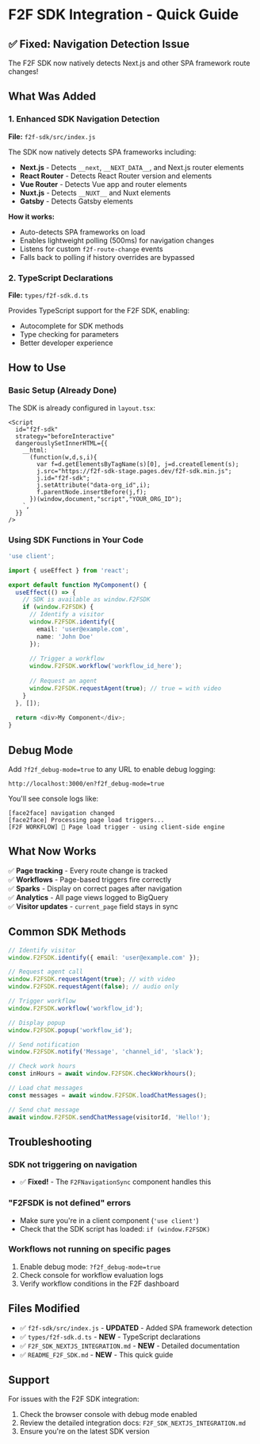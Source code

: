 # F2F SDK Integration - Quick Guide

## ✅ Fixed: Navigation Detection Issue

The F2F SDK now natively detects Next.js and other SPA framework route changes!

## What Was Added

### 1. Enhanced SDK Navigation Detection
**File:** `f2f-sdk/src/index.js`

The SDK now natively detects SPA frameworks including:
- **Next.js** - Detects `__next`, `__NEXT_DATA__`, and Next.js router elements
- **React Router** - Detects React Router version and elements
- **Vue Router** - Detects Vue app and router elements  
- **Nuxt.js** - Detects `__NUXT__` and Nuxt elements
- **Gatsby** - Detects Gatsby elements

**How it works:**
- Auto-detects SPA frameworks on load
- Enables lightweight polling (500ms) for navigation changes
- Listens for custom `f2f-route-change` events
- Falls back to polling if history overrides are bypassed

### 2. TypeScript Declarations
**File:** `types/f2f-sdk.d.ts`

Provides TypeScript support for the F2F SDK, enabling:
- Autocomplete for SDK methods
- Type checking for parameters
- Better developer experience

## How to Use

### Basic Setup (Already Done)

The SDK is already configured in `layout.tsx`:

```tsx
<Script
  id="f2f-sdk"
  strategy="beforeInteractive"
  dangerouslySetInnerHTML={{
    __html: `
      (function(w,d,s,i){
        var f=d.getElementsByTagName(s)[0], j=d.createElement(s);
        j.src="https://f2f-sdk-stage.pages.dev/f2f-sdk.min.js";
        j.id="f2f-sdk";
        j.setAttribute("data-org_id",i);
        f.parentNode.insertBefore(j,f);
      })(window,document,"script","YOUR_ORG_ID");
    `,
  }}
/>
```

### Using SDK Functions in Your Code

```typescript
'use client';

import { useEffect } from 'react';

export default function MyComponent() {
  useEffect(() => {
    // SDK is available as window.F2FSDK
    if (window.F2FSDK) {
      // Identify a visitor
      window.F2FSDK.identify({
        email: 'user@example.com',
        name: 'John Doe'
      });
      
      // Trigger a workflow
      window.F2FSDK.workflow('workflow_id_here');
      
      // Request an agent
      window.F2FSDK.requestAgent(true); // true = with video
    }
  }, []);
  
  return <div>My Component</div>;
}
```

## Debug Mode

Add `?f2f_debug-mode=true` to any URL to enable debug logging:

```
http://localhost:3000/en?f2f_debug-mode=true
```

You'll see console logs like:
```
[face2face] navigation changed
[face2face] Processing page load triggers...
[F2F WORKFLOW] 🎯 Page load trigger - using client-side engine
```

## What Now Works

✅ **Page tracking** - Every route change is tracked  
✅ **Workflows** - Page-based triggers fire correctly  
✅ **Sparks** - Display on correct pages after navigation  
✅ **Analytics** - All page views logged to BigQuery  
✅ **Visitor updates** - `current_page` field stays in sync  

## Common SDK Methods

```typescript
// Identify visitor
window.F2FSDK.identify({ email: 'user@example.com' });

// Request agent call
window.F2FSDK.requestAgent(true); // with video
window.F2FSDK.requestAgent(false); // audio only

// Trigger workflow
window.F2FSDK.workflow('workflow_id');

// Display popup
window.F2FSDK.popup('workflow_id');

// Send notification
window.F2FSDK.notify('Message', 'channel_id', 'slack');

// Check work hours
const inHours = await window.F2FSDK.checkWorkhours();

// Load chat messages
const messages = await window.F2FSDK.loadChatMessages();

// Send chat message
await window.F2FSDK.sendChatMessage(visitorId, 'Hello!');
```

## Troubleshooting

### SDK not triggering on navigation
- ✅ **Fixed!** - The `F2FNavigationSync` component handles this

### "F2FSDK is not defined" errors
- Make sure you're in a client component (`'use client'`)
- Check that the SDK script has loaded: `if (window.F2FSDK)`

### Workflows not running on specific pages
1. Enable debug mode: `?f2f_debug-mode=true`
2. Check console for workflow evaluation logs
3. Verify workflow conditions in the F2F dashboard

## Files Modified

- ✅ `f2f-sdk/src/index.js` - **UPDATED** - Added SPA framework detection
- ✅ `types/f2f-sdk.d.ts` - **NEW** - TypeScript declarations  
- ✅ `F2F_SDK_NEXTJS_INTEGRATION.md` - **NEW** - Detailed documentation
- ✅ `README_F2F_SDK.md` - **NEW** - This quick guide

## Support

For issues with the F2F SDK integration:
1. Check the browser console with debug mode enabled
2. Review the detailed integration docs: `F2F_SDK_NEXTJS_INTEGRATION.md`
3. Ensure you're on the latest SDK version

